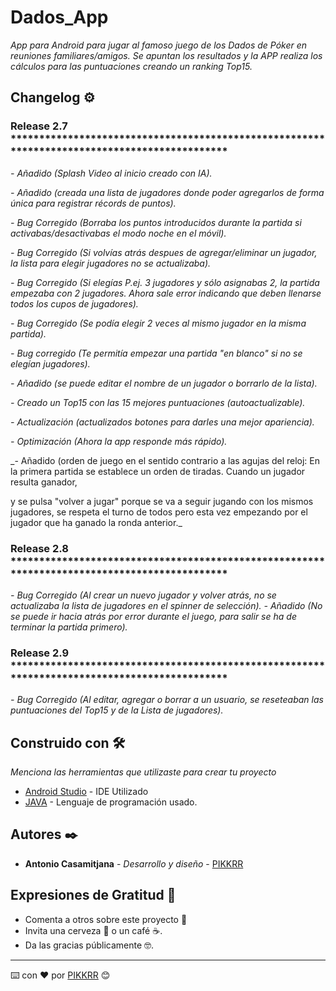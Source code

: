 # Dados_App

_App para Android para jugar al famoso juego de los Dados de Póker en reuniones familiares/amigos. Se apuntan los resultados
y la APP realiza los cálculos para las puntuaciones creando un ranking Top15._

## Changelog ⚙️

### Release 2.7 *********************************************************************************************

_- Añadido (Splash Video al inicio creado con IA)._

_- Añadido (creada una lista de jugadores donde poder agregarlos de forma única para registrar récords de puntos)._

_- Bug Corregido (Borraba los puntos introducidos durante la partida si activabas/desactivabas el modo noche en el móvil)._

_- Bug Corregido (Si volvías atrás despues de agregar/eliminar un jugador, la lista para elegir jugadores no se actualizaba)._

_- Bug Corregido (Si elegías P.ej. 3 jugadores y sólo asignabas 2, la partida empezaba con 2 jugadores. Ahora sale error indicando que deben llenarse todos los cupos de jugadores)._

_- Bug Corregido (Se podía elegir 2 veces al mismo jugador en la misma partida)._

_- Bug corregido (Te permitía empezar una partida "en blanco" si no se elegían jugadores)._

_- Añadido (se puede editar el nombre de un jugador o borrarlo de la lista)._

_- Creado un Top15 con las 15 mejores puntuaciones (autoactualizable)._

_- Actualización (actualizados botones para darles una mejor apariencia)._

_- Optimización (Ahora la app responde más rápido)._

_- Añadido (orden de juego en el sentido contrario a las agujas del reloj: En la primera partida se establece un orden de tiradas. Cuando un jugador resulta ganador,

y se pulsa "volver a jugar" porque se va a seguir jugando con los mismos jugadores, se respeta el turno de todos pero esta vez empezando por el jugador que ha ganado la ronda anterior._

### Release 2.8 *********************************************************************************************

_- Bug Corregido (Al crear un nuevo jugador y volver atrás, no se actualizaba la lista de jugadores en el spinner de selección)._
_- Añadido (No se puede ir hacia atrás por error durante el juego, para salir se ha de terminar la partida primero)._

### Release 2.9 *********************************************************************************************

_- Bug Corregido (Al editar, agregar o borrar a un usuario, se reseteaban las puntuaciones del Top15 y de la Lista de jugadores)._

## Construido con 🛠️

_Menciona las herramientas que utilizaste para crear tu proyecto_

* [Android Studio](http://www.dropwizard.io/1.0.2/docs/) - IDE Utilizado
* [JAVA](https://rometools.github.io/rome/) - Lenguaje de programación usado.

## Autores ✒️

* **Antonio Casamitjana** - *Desarrollo y diseño* - [PIKKRR](https://github.com/PIKKRR)

## Expresiones de Gratitud 🎁

* Comenta a otros sobre este proyecto 📢
* Invita una cerveza 🍺 o un café ☕. 
* Da las gracias públicamente 🤓.

---
⌨️ con ❤️ por [PIKKRR](https://github.com/PIKKRR) 😊
